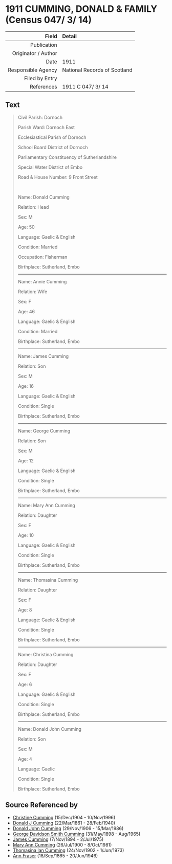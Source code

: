 ﻿---
layout: page
permalink: /sources/s5639012
---

# 1911 CUMMING, DONALD & FAMILY (Census 047/ 3/ 14)

Field | Detail
---:|:---
Publication | 
Originator / Author | 
Date | 1911
Responsible Agency | National Records of Scotland
Filed by Entry | 
References | 1911 C 047/ 3/ 14

## Text

> Civil Parish: Dornoch
>
> Parish Ward: Dornoch East
>
> Ecclesiastical Parish of Dornoch
>
> School Board District of Dornoch
>
> Parliamentary Constituency of Sutherlandshire
>
> Special Water District of Embo
>
> Road & House Number: 9 Front Street
>
> <br/>
>
> Name: Donald Cumming
>
> Relation: Head
>
> Sex: M
>
> Age: 50
>
> Language: Gaelic & English
>
> Condition: Married
>
> Occupation: Fisherman
>
> Birthplace: Sutherland, Embo
>
> ---
>
> Name: Annie Cumming
>
> Relation: Wife
>
> Sex: F
>
> Age: 46
>
> Language: Gaelic & English
>
> Condition: Married
>
> Birthplace: Sutherland, Embo
>
> ---
>
> Name: James Cumming
>
> Relation: Son
>
> Sex: M
>
> Age: 16
>
> Language: Gaelic & English
>
> Condition: Single
>
> Birthplace: Sutherland, Embo
>
> ---
>
> Name: George Cumming
>
> Relation: Son
>
> Sex: M
>
> Age: 12
>
> Language: Gaelic & English
>
> Condition: Single
>
> Birthplace: Sutherland, Embo
>
> ---
>
> Name: Mary Ann Cumming
>
> Relation: Daughter
>
> Sex: F
>
> Age: 10
>
> Language: Gaelic & English
>
> Condition: Single
>
> Birthplace: Sutherland, Embo
>
> ---
>
> Name: Thomasina Cumming
>
> Relation: Daughter
>
> Sex: F
>
> Age: 8
>
> Language: Gaelic & English
>
> Condition: Single
>
> Birthplace: Sutherland, Embo
>
> ---
>
> Name: Christina Cumming
>
> Relation: Daughter
>
> Sex: F
>
> Age: 6
>
> Language: Gaelic & English
>
> Condition: Single
>
> Birthplace: Sutherland, Embo
>
> ---
>
> Name: Donald John Cumming
>
> Relation: Son
>
> Sex: M
>
> Age: 4
>
> Language: Gaelic
>
> Condition: Single
>
> Birthplace: Sutherland, Embo
>

## Source Referenced by

* [Christine Cumming](../people/@24328630@-christine-cumming-b1904-12-15-d1996-11-10.md) (15/Dec/1904 - 10/Nov/1996)
* [Donald J Cumming](../people/@20465544@-donald-j-cumming-b1861-3-22-d1940-2-28.md) (22/Mar/1861 - 28/Feb/1940)
* [Donald John Cumming](../people/@22331378@-donald-john-cumming-b1906-11-29-d1986-3-15.md) (29/Nov/1906 - 15/Mar/1986)
* [George Davidson Smith Cumming](../people/@13773669@-george-davidson-smith-cumming-b1898-5-31-d1965-8.md) (31/May/1898 - Aug/1965)
* [James Cumming](../people/@492889@-james-cumming-b1894-11-7-d1975-7-2.md) (7/Nov/1894 - 2/Jul/1975)
* [Mary Ann Cumming](../people/@48241984@-mary-ann-cumming-b1900-7-26-d1981-10-8.md) (26/Jul/1900 - 8/Oct/1981)
* [Thomasina Ian Cumming](../people/@92241152@-thomasina-ian-cumming-b1902-11-24-d1973-6-1.md) (24/Nov/1902 - 1/Jun/1973)
* [Ann Fraser](../people/@70425788@-ann-fraser-b1865-9-18-d1946-6-20.md) (18/Sep/1865 - 20/Jun/1946)
